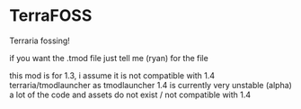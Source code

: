 # TerraFOSS
Terraria fossing!

if you want the .tmod file just tell me (ryan) for the file

this mod is for 1.3, i assume it is not compatible with 1.4 terraria/tmodlauncher
as tmodlauncher 1.4 is currently very unstable (alpha)
a lot of the code and assets do not exist / not compatible with 1.4